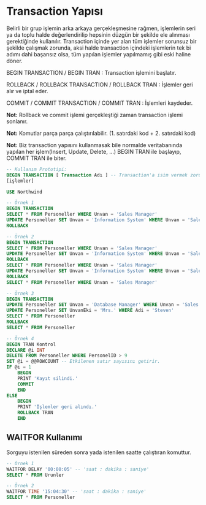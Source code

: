 # Transaction Yapısı

Belirli bir grup işlemin arka arkaya gerçekleşmesine rağmen, işlemlerin seri ya da toplu halde değerlendirilip hepsinin düzgün bir şekilde ele alınması gerektiğinde kullanılır. Transaction içinde yer alan tüm işlemler sorunsuz bir şekilde çalışmak zorunda, aksi halde transaction içindeki işlemlerin tek bi adımı dahi başarısız olsa, tüm yapılan işlemler yapılmamış gibi eski haline döner. 

BEGIN TRANSACTION / BEGIN TRAN : Transaction işlemini başlatır.

ROLLBACK / ROLLBACK TRANSACTION / ROLLBACK TRAN : İşlemler geri alır ve iptal eder.

COMMIT / COMMIT TRANSACTION / COMMIT TRAN : İşlemleri kaydeder.

**Not:** Rollback ve commit işlemi gerçekleştiği zaman transaction işlemi sonlanır.

**Not:** Komutlar parça parça çalıştırılabilir. (1. satırdaki kod + 2. satırdaki kod)

**Not:** Biz transaction yapısını kullanmasak bile normalde veritabanında yapılan her işlem(Insert, Update, Delete, ...) BEGIN TRAN ile başlayıp, COMMIT TRAN ile biter.

```sql
-- Kullanım Prototipi:
BEGIN TRANSACTION [ Transaction Adı ] -- Transaction'a isim vermek zorunlu değildir.
[işlemler]
```

```sql
USE Northwind

-- Örnek 1 
BEGIN TRANSACTION
SELECT * FROM Personeller WHERE Unvan = 'Sales Manager'
UPDATE Personeller SET Unvan = 'Information System' WHERE Unvan = 'Sales Manager'
ROLLBACK

-- Örnek 2
BEGIN TRANSACTION
SELECT * FROM Personeller WHERE Unvan = 'Sales Manager'
UPDATE Personeller SET Unvan = 'Information System' WHERE Unvan = 'Sales Manager'
ROLLBACK
SELECT * FROM Personeller WHERE Unvan = 'Sales Manager'
UPDATE Personeller SET Unvan = 'Information System' WHERE Unvan = 'Sales Manager'
ROLLBACK
SELECT * FROM Personeller WHERE Unvan = 'Sales Manager'

-- Örnek 3
BEGIN TRANSACTION
UPDATE Personeller SET Unvan = 'Database Manager' WHERE Unvan = 'Sales Representative'
UPDATE Personeller SET UnvanEki = 'Mrs.' WHERE Adi = 'Steven'
SELECT * FROM Personeller
ROLLBACK
SELECT * FROM Personeller

-- Örnek 4
BEGIN TRAN Kontrol
DECLARE @i INT
DELETE FROM Personeller WHERE PersonelID > 9
SET @i = @@ROWCOUNT -- Etkilenen satır sayısını getirir.
IF @i = 1
	BEGIN
	PRINT 'Kayıt silindi.'
	COMMIT
	END
ELSE
	BEGIN
	PRINT 'İşlemler geri alındı.'
	ROLLBACK TRAN
	END
```

## WAITFOR Kullanımı

Sorguyu istenilen süreden sonra yada istenilen saatte çalıştıran komuttur. 

```sql
-- Örnek 1
WAITFOR DELAY '00:00:05' -- 'saat : dakika : saniye'
SELECT * FROM Urunler

-- Örnek 2
WAITFOR TIME '15:04:30' -- 'saat : dakika : saniye'
SELECT * FROM Personeller
```
